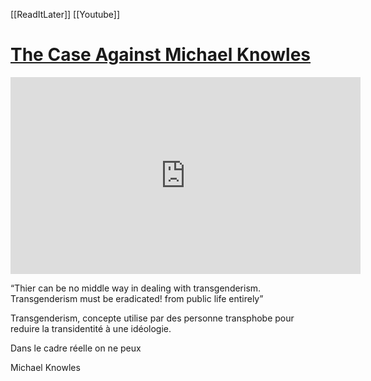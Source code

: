 [[ReadItLater]] [[Youtube]]

# [The Case Against Michael Knowles](https://www.youtube.com/watch?v=Ggpe_JrYy-A)

<iframe width="560" height="315" src="https://www.youtube.com/embed/" title="YouTube video player" frameborder="0" allow="accelerometer; autoplay; clipboard-write; encrypted-media; gyroscope; picture-in-picture" allowfullscreen></iframe>

“Thier can be no middle way in dealing with transgenderism. Transgenderism must be eradicated! from public life entirely” 

Transgenderism,  concepte utilise par des personne transphobe pour reduire la transidentité à une idéologie. 

Dans le cadre réelle on ne peux 



Michael Knowles